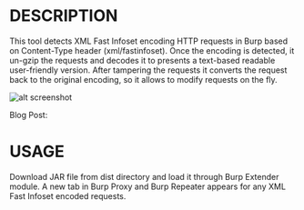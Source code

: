DESCRIPTION
=========== 
This tool detects XML Fast Infoset encoding HTTP requests in Burp based on Content-Type header (xml/fastinfoset). Once the encoding is detected, it un-gzip the requests and 
decodes it to presents a text-based readable user-friendly version.  After tampering the requests it converts the request back to the original encoding, so it allows to modify requests on the fly.

![alt screenshot](https://ibb.co/hmXiRF)

Blog Post: <TO DO>

USAGE
======

Download JAR file from dist directory and load it through Burp Extender module.
A new tab in Burp Proxy and Burp Repeater appears for any XML Fast Infoset encoded requests.
